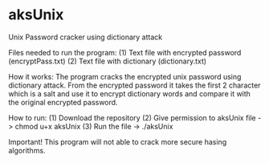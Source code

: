# aksUnix
Unix Password cracker using dictionary attack

Files needed to run the program:
(1) Text file with encrypted password (encryptPass.txt)
(2) Text file with dictionary (dictionary.txt)

How it works:
The program cracks the encrypted unix password using dictionary attack.
From the encrypted password it takes the first 2 character which is a salt and use it to encrypt dictionary words and compare it with the original encrypted password.

How to run:
(1) Download the repository
(2) Give permission to aksUnix file -> chmod u+x aksUnix
(3) Run the file -> ./aksUnix

Important!
This program will not able to crack more secure hasing algorithms.


